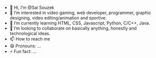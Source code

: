 - 👋 Hi, I’m @Sai Souzek
- 👀 I’m interested in video gaming, web developer, programmer, graphic designing, video editing/animation and sportive.
- 🌱 I’m currently learning HTML, CSS, Javascript, Python, C/C++, Java.
- 💞️ I’m looking to collaborate on basically anything, honestly and technological ideas.
- 📫 How to reach me 
- 😄 Pronouns: ...
- ⚡ Fun fact: ...

<!---
Souzek/Souzek is a ✨ special ✨ repository because its `README.md` (this file) appears on your GitHub profile.
You can click the Preview link to take a look at your changes.
--->
